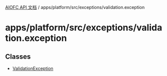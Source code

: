 [AIOFC API 文档](../../../../../index.md) / apps/platform/src/exceptions/validation.exception

# apps/platform/src/exceptions/validation.exception

## Classes

- [ValidationException](classes/ValidationException.md)
